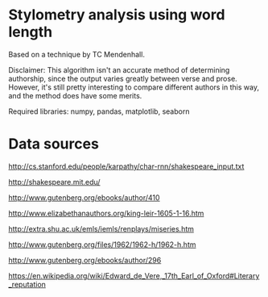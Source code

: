 # Stylometry analysis using word length

Based on a technique by TC Mendenhall.

Disclaimer: This algorithm isn't an accurate method of determining authorship, since the output varies greatly between verse and prose. However, it's still pretty interesting to compare different authors in this way, and the method does have some merits.

Required libraries: numpy, pandas, matplotlib, seaborn

# Data sources

http://cs.stanford.edu/people/karpathy/char-rnn/shakespeare_input.txt

http://shakespeare.mit.edu/

http://www.gutenberg.org/ebooks/author/410

http://www.elizabethanauthors.org/king-leir-1605-1-16.htm

http://extra.shu.ac.uk/emls/iemls/renplays/miseries.htm

http://www.gutenberg.org/files/1962/1962-h/1962-h.htm

http://www.gutenberg.org/ebooks/author/296

https://en.wikipedia.org/wiki/Edward_de_Vere,_17th_Earl_of_Oxford#Literary_reputation
